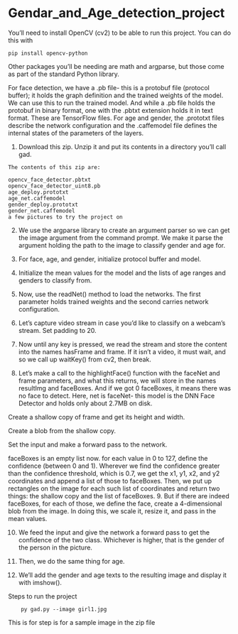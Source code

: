 # Gendar_and_Age_detection_project

  You’ll need to install OpenCV (cv2) to be able to run this project. You can do this with 

    pip install opencv-python

  Other packages you’ll be needing are math and argparse, but those come as part of the standard Python library.



  For face detection, we have a .pb file- this is a protobuf file (protocol buffer); it holds the graph definition and the trained weights of the model. We can use this to run the trained model. And while a .pb     file holds the protobuf in binary format, one with the .pbtxt extension holds it in text format. These are TensorFlow files. For age and gender, the .prototxt files describe the network configuration and the      .caffemodel file defines the internal states of the parameters of the layers.
  
  1. Download this zip. Unzip it and put its contents in a directory you’ll call gad.

    The contents of this zip are:

    opencv_face_detector.pbtxt
    opencv_face_detector_uint8.pb
    age_deploy.prototxt
    age_net.caffemodel
    gender_deploy.prototxt
    gender_net.caffemodel
    a few pictures to try the project on
    
  2. We use the argparse library to create an argument parser so we can get the image argument from the command prompt. We make it parse the argument holding the path to the image to classify gender and age for.

  3. For face, age, and gender, initialize protocol buffer and model.

  4. Initialize the mean values for the model and the lists of age ranges and genders to classify from.

  5. Now, use the readNet() method to load the networks. The first parameter holds trained weights and the second carries network configuration.

  6. Let’s capture video stream in case you’d like to classify on a webcam’s stream. Set padding to 20.

  7. Now until any key is pressed, we read the stream and store the content into the names hasFrame and frame. If it isn’t a video, it must wait, and so we call up waitKey() from cv2, then break.

  8. Let’s make a call to the highlightFace() function with the faceNet and frame parameters, and what this returns, we will store in the names resultImg and faceBoxes. And if we got 0 faceBoxes, it means there     was no face to detect. Here, net is faceNet- this model is the DNN Face Detector and holds only about 2.7MB on disk.

  Create a shallow copy of frame and get its height and width.
  
  Create a blob from the shallow copy.
  
  Set the input and make a forward pass to the network.
  
  faceBoxes is an empty list now. for each value in 0 to 127, define the confidence (between 0 and 1). Wherever we find the confidence greater than the confidence threshold, which is 0.7, we get the x1, y1, x2,     and y2 coordinates and append a list of those to faceBoxes. Then, we put up rectangles on the image for each such list of coordinates and return two things: the shallow copy and the list of faceBoxes.
  9. But if there are indeed faceBoxes, for each of those, we define the face, create a 4-dimensional blob from the image. In doing this, we scale it, resize it, and pass in the mean values.

  10. We feed the input and give the network a forward pass to get the confidence of the two class. Whichever is higher, that is the gender of the person in the picture.

  11. Then, we do the same thing for age.

  12. We’ll add the gender and age texts to the resulting image and display it with imshow().



  Steps to run the project

        py gad.py --image girl1.jpg

  This is for step is for a sample image in the zip file


